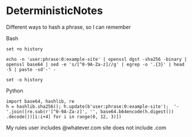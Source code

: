 # DeterministicNotes
Different ways to hash a phrase, so I can remember


Bash

<pre><code>set +o history</code></pre>
<pre><code>echo -n 'user:phrase:0:example-site' | openssl dgst -sha256 -binary | openssl base64 | sed -e 's/[^0-9A-Za-z]//g' | egrep -o '.{3}' | head -5 | paste -sd'-' -</code></pre>
<pre><code>set -o history</code></pre>


Python

<pre><code>import base64, hashlib, re
h = hashlib.sha256(); h.update(b'user:phrase:0:example-site');  '-'.join([re.sub(r'[^0-9A-Za-z]', '', base64.b64encode(h.digest()) .decode())[i:i+4] for i in range(0, 12, 3)])</code></pre>

My rules
user includes @whatever.com
site does not include .com
